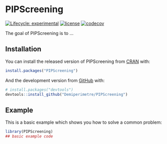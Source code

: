 
<!-- README.md is generated from README.Rmd. Please edit that file -->

# PIPScreening

<!-- badges: start -->

[![Lifecycle:
experimental](https://img.shields.io/badge/lifecycle-experimental-orange.svg)](https://www.tidyverse.org/lifecycle/#experimental)
[![license](https://img.shields.io/badge/license-GPL--3-blue.svg)](https://www.gnu.org/licenses/gpl-3.0.en.html)
[![codecov](https://codecov.io/gh/demiperimetre/PIPScreening/branch/master/graph/badge.svg)](https://codecov.io/gh/demiperimetre/PIPScreening)
<!-- badges: end -->

The goal of PIPScreening is to …

## Installation

You can install the released version of PIPScreening from
[CRAN](https://CRAN.R-project.org) with:

``` r
install.packages("PIPScreening")
```

And the development version from [GitHub](https://github.com/) with:

``` r
# install.packages("devtools")
devtools::install_github("Demiperimetre/PIPScreening")
```

## Example

This is a basic example which shows you how to solve a common problem:

``` r
library(PIPScreening)
## basic example code
```
